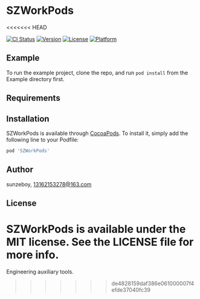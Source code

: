 # SZWorkPods
<<<<<<< HEAD

[![CI Status](http://img.shields.io/travis/sunzeboy/SZWorkPods.svg?style=flat)](https://travis-ci.org/sunzeboy/SZWorkPods)
[![Version](https://img.shields.io/cocoapods/v/SZWorkPods.svg?style=flat)](http://cocoapods.org/pods/SZWorkPods)
[![License](https://img.shields.io/cocoapods/l/SZWorkPods.svg?style=flat)](http://cocoapods.org/pods/SZWorkPods)
[![Platform](https://img.shields.io/cocoapods/p/SZWorkPods.svg?style=flat)](http://cocoapods.org/pods/SZWorkPods)

## Example

To run the example project, clone the repo, and run `pod install` from the Example directory first.

## Requirements

## Installation

SZWorkPods is available through [CocoaPods](http://cocoapods.org). To install
it, simply add the following line to your Podfile:

```ruby
pod 'SZWorkPods'
```

## Author

sunzeboy, 13162153278@163.com

## License

SZWorkPods is available under the MIT license. See the LICENSE file for more info.
=======
Engineering auxiliary tools.
>>>>>>> de4828159daf386e061000007f4efde37040fc39
